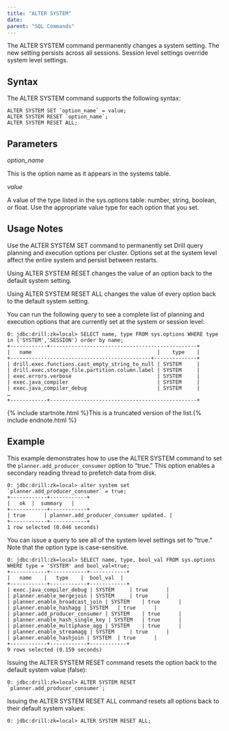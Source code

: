 ```yaml
---
title: "ALTER SYSTEM"
date: 
parent: "SQL Commands"
---
```

The ALTER SYSTEM command permanently changes a system setting. The new setting
persists across all sessions. Session level settings override system level
settings.

## Syntax

The ALTER SYSTEM command supports the following syntax:

    ALTER SYSTEM SET `option_name` = value;  
    ALTER SYSTEM RESET `option_name`;
    ALTER SYSTEM RESET ALL;

## Parameters

*option_name*

This is the option name as it appears in the systems table.

_value_

A value of the type listed in the sys.options table: number, string, boolean,
or float. Use the appropriate value type for each option that you set.

## Usage Notes

Use the ALTER SYSTEM SET command to permanently set Drill query planning and
execution options per cluster. Options set at the system level affect the
entire system and persist between restarts.

Using ALTER SYSTEM RESET changes the value of an option back to the default system setting. 

Using ALTER SYSTEM RESET ALL changes the value of every option back to the default system setting.  

You can run the following query to see a complete list of planning and
execution options that are currently set at the system or session level:

    0: jdbc:drill:zk=local> SELECT name, type FROM sys.options WHERE type in ('SYSTEM','SESSION') order by name;
    +------------+------------------------------------------------+
    |   name                                         |    type    |
    +----------------------------------------------+--------------+
    | drill.exec.functions.cast_empty_string_to_null | SYSTEM     |
    | drill.exec.storage.file.partition.column.label | SYSTEM     |
    | exec.errors.verbose                            | SYSTEM     |
    | exec.java_compiler                             | SYSTEM     |
    | exec.java_compiler_debug                       | SYSTEM     |
    …
    +------------+------------------------------------------------+

{% include startnote.html %}This is a truncated version of the list.{% include endnote.html %}

## Example

This example demonstrates how to use the ALTER SYSTEM command to set the
`planner.add_producer_consumer` option to “true.” This option enables a
secondary reading thread to prefetch data from disk.

    0: jdbc:drill:zk=local> alter system set `planner.add_producer_consumer` = true;
    +------------+------------+
    |   ok  |  summary   |
    +------------+------------+
    | true      | planner.add_producer_consumer updated. |
    +------------+------------+
    1 row selected (0.046 seconds)

You can issue a query to see all of the system level settings set to “true.”
Note that the option type is case-sensitive.

    0: jdbc:drill:zk=local> SELECT name, type, bool_val FROM sys.options WHERE type = 'SYSTEM' and bool_val=true;
    +------------+------------+------------+
    |   name    |   type    |  bool_val  |
    +------------+------------+------------+
    | exec.java_compiler_debug | SYSTEM     | true      |
    | planner.enable_mergejoin | SYSTEM     | true      |
    | planner.enable_broadcast_join | SYSTEM    | true      |
    | planner.enable_hashagg | SYSTEM   | true      |
    | planner.add_producer_consumer | SYSTEM    | true      |
    | planner.enable_hash_single_key | SYSTEM   | true      |
    | planner.enable_multiphase_agg | SYSTEM    | true      |
    | planner.enable_streamagg | SYSTEM     | true      |
    | planner.enable_hashjoin | SYSTEM  | true      |
    +------------+------------+------------+
    9 rows selected (0.159 seconds)  

Issuing the ALTER SYSTEM RESET command resets the option back to the default system value (false):  

    0: jdbc:drill:zk=local> ALTER SYSTEM RESET `planner.add_producer_consumer`;  

Issuing the ALTER SYSTEM RESET ALL command resets all options back to their default system values:  

    0: jdbc:drill:zk=local> ALTER SYSTEM RESET ALL;

  

